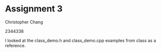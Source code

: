 # Assignment 3
Christopher Chang

2344338

I looked at the class_demo.h and class_demo.cpp examples from class as a
reference.